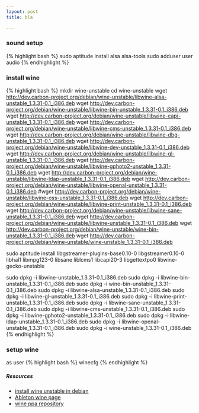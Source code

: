 ```yaml
---
layout: post
title: bla

---
```


### sound setup

{% highlight bash %}
sudo aptitude install alsa alsa-tools
sudo adduser user audio
{% endhighlight %}

### install wine

{% highlight bash %}
mkdir wine-unstable
cd wine-unstable
wget http://dev.carbon-project.org/debian/wine-unstable/libwine-alsa-unstable_1.3.31-0.1_i386.deb
wget http://dev.carbon-project.org/debian/wine-unstable/libwine-bin-unstable_1.3.31-0.1_i386.deb
wget http://dev.carbon-project.org/debian/wine-unstable/libwine-capi-unstable_1.3.31-0.1_i386.deb
wget http://dev.carbon-project.org/debian/wine-unstable/libwine-cms-unstable_1.3.31-0.1_i386.deb
wget http://dev.carbon-project.org/debian/wine-unstable/libwine-dbg-unstable_1.3.31-0.1_i386.deb
wget http://dev.carbon-project.org/debian/wine-unstable/libwine-dev-unstable_1.3.31-0.1_i386.deb
wget http://dev.carbon-project.org/debian/wine-unstable/libwine-gl-unstable_1.3.31-0.1_i386.deb
wget http://dev.carbon-project.org/debian/wine-unstable/libwine-gphoto2-unstable_1.3.31-0.1_i386.deb
wget http://dev.carbon-project.org/debian/wine-unstable/libwine-ldap-unstable_1.3.31-0.1_i386.deb
wget http://dev.carbon-project.org/debian/wine-unstable/libwine-openal-unstable_1.3.31-0.1_i386.deb
#wget http://dev.carbon-project.org/debian/wine-unstable/libwine-oss-unstable_1.3.31-0.1_i386.deb
wget http://dev.carbon-project.org/debian/wine-unstable/libwine-print-unstable_1.3.31-0.1_i386.deb
wget http://dev.carbon-project.org/debian/wine-unstable/libwine-sane-unstable_1.3.31-0.1_i386.deb
wget http://dev.carbon-project.org/debian/wine-unstable/libwine-unstable_1.3.31-0.1_i386.deb
wget http://dev.carbon-project.org/debian/wine-unstable/wine-bin-unstable_1.3.31-0.1_i386.deb
wget http://dev.carbon-project.org/debian/wine-unstable/wine-unstable_1.3.31-0.1_i386.deb

sudo aptitude install libgstreamer-plugins-base0.10-0 libgstreamer0.10-0 libhal1 libmpg123-0 libsane liblcms1 libcapi20-3 libgettextpo0 libwine-gecko-unstable

sudo dpkg -i libwine-unstable_1.3.31-0.1_i386.deb
sudo dpkg -i libwine-bin-unstable_1.3.31-0.1_i386.deb
sudo dpkg -i wine-bin-unstable_1.3.31-0.1_i386.deb
sudo dpkg -i libwine-alsa-unstable_1.3.31-0.1_i386.deb
sudo dpkg -i libwine-gl-unstable_1.3.31-0.1_i386.deb
sudo dpkg -i libwine-print-unstable_1.3.31-0.1_i386.deb
sudo dpkg -i libwine-sane-unstable_1.3.31-0.1_i386.deb
sudo dpkg -i libwine-cms-unstable_1.3.31-0.1_i386.deb
sudo dpkg -i libwine-gphoto2-unstable_1.3.31-0.1_i386.deb
sudo dpkg -i libwine-ldap-unstable_1.3.31-0.1_i386.deb
sudo dpkg -i libwine-openal-unstable_1.3.31-0.1_i386.deb
sudo dpkg -i wine-unstable_1.3.31-0.1_i386.deb
{% endhighlight %}

### setup wine

as user
{% highlight bash %}
winecfg
{% endhighlight %}

##### Resources

* [install wine unstable in debian](http://dev.carbon-project.org/debian/wine-unstable/)
* [Ableton wine page](http://appdb.winehq.org/objectManager.php?sClass=application&iId=2113)
* [wine ppa repository](https://launchpad.net/~ubuntu-wine/+archive/ppa)
